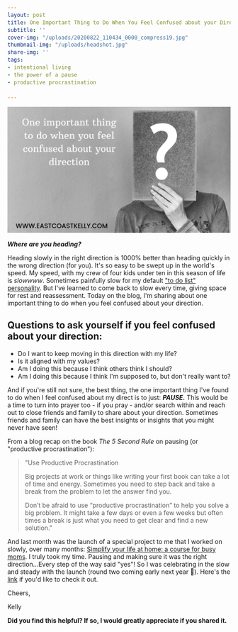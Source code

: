 ```yaml
---
layout: post
title: One Important Thing to Do When You Feel Confused about your Direction
subtitle: ''
cover-img: "/uploads/20200822_110434_0000_compress19.jpg"
thumbnail-img: "/uploads/headshot.jpg"
share-img: ''
tags:
- intentional living
- the power of a pause
- productive procrastination

---
```

![](/uploads/0001-13033839607_20201112_120637_0000_compress9.jpg)

**_Where are you heading?_**

Heading slowly in the right direction is 1000% better than heading quickly in the wrong direction (for you). It's so easy to be swept up in the world's speed. My speed, with my crew  of four kids under ten in this season of life is _slowwww_. Sometimes painfully slow for my default ["to do list" personality](https://www.eastcoastkelly.com/2020-08-29-10-ways-to-simplify-your-to-do-list/). But I've learned to come back to slow every time, giving space for rest and reassessment. Today on the blog, I'm sharing about one important thing to do when you feel confused about your direction.

## Questions to ask yourself if you feel confused about your direction:

* Do I want to keep moving in this direction with my life?
* Is it aligned with my values?
* Am I doing this because I think others think I should?
* Am I doing this because I think I'm supposed to, but don't really want to?

And if you're still not sure, the best thing, the one important thing I've found to do when I feel confused about my direct is to just: **_PAUSE._** This would be a time to turn into prayer too - if you pray - and/or search within and reach out to close friends and family to share about your direction. Sometimes friends and family can have the best insights or insights that you might never have seen!

From a blog recap on the book _The 5 Second Rule_ on pausing (or "productive procrastination"):

> "Use Productive Procrastination
>
> Big projects at work or things like writing your first book can take a lot of time and energy. Sometimes you need to step back and take a break from the problem to let the answer find you.
>
> Don’t be afraid to use “productive procrastination” to help you solve a big problem. It might take a few days or even a few weeks but often times a break is just what you need to get clear and find a new solution."

And last month was the launch of a special project to me that I worked on slowly, over many months: [Simplify your life at home: a course for busy moms](www.eastcoastkelly.com/course). I truly took my time. Pausing and making sure it was the right direction...Every step of the way said "yes"! So I was celebrating in the slow and steady with the launch (round two coming early next year 🤗). Here's the [link](www.eastcoastkelly.com/course) if you'd like to check it out.

Cheers,

Kelly

**Did you find this helpful? If so, I would greatly appreciate if you shared it.**

⁣